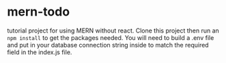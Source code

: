 # mern-todo
tutorial project for using MERN without react.
Clone this project then run an ```npm install``` to get the packages needed.
You will need to build a .env file and put in your database connection string inside to match the required field in the index.js file.
